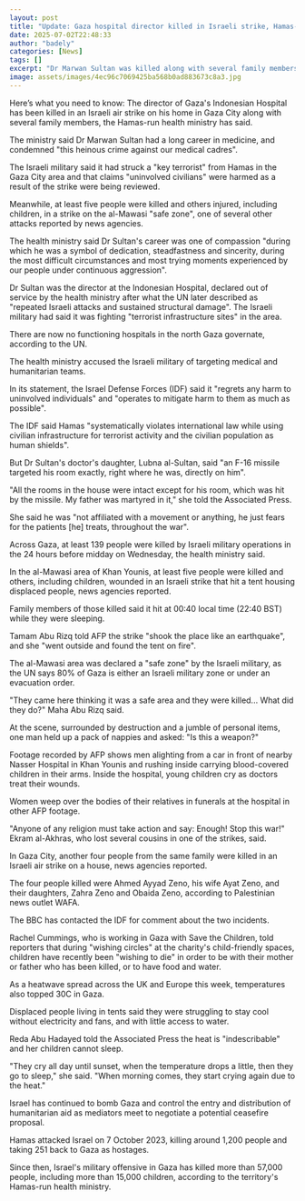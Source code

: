 ```yaml
---
layout: post
title: "Update: Gaza hospital director killed in Israeli strike, Hamas-run wellness ministry says"
date: 2025-07-02T22:48:33
author: "badely"
categories: [News]
tags: []
excerpt: "Dr Marwan Sultan was killed along with several family members in a strike on his home, the health ministry says."
image: assets/images/4ec96c7069425ba568b0ad883673c8a3.jpg
---
```


Here’s what you need to know: The director of Gaza's Indonesian Hospital has been killed in an Israeli air strike on his home in Gaza City along with several family members, the Hamas-run health ministry has said.

The ministry said Dr Marwan Sultan had a long career in medicine, and condemned "this heinous crime against our medical cadres".

The Israeli military said it had struck a "key terrorist" from Hamas in the Gaza City area and that claims "uninvolved civilians" were harmed as a result of the strike were being reviewed.

Meanwhile, at least five people were killed and others injured, including children, in a strike on the al-Mawasi "safe zone", one of several other attacks reported by news agencies.

The health ministry said Dr Sultan's career was one of compassion "during which he was a symbol of dedication, steadfastness and sincerity, during the most difficult circumstances and most trying moments experienced by our people under continuous aggression".

Dr Sultan was the director at the Indonesian Hospital, declared out of service by the health ministry after what the UN later described as "repeated Israeli attacks and sustained structural damage". The Israeli military had said it was fighting "terrorist infrastructure sites" in the area.

There are now no functioning hospitals in the north Gaza governate, according to the UN.

The health ministry accused the Israeli military of targeting medical and humanitarian teams.

In its statement, the Israel Defense Forces (IDF) said it "regrets any harm to uninvolved individuals" and "operates to mitigate harm to them as much as possible".

The IDF said Hamas "systematically violates international law while using civilian infrastructure for terrorist activity and the civilian population as human shields".

But Dr Sultan's doctor's daughter, Lubna al-Sultan, said "an F-16 missile targeted his room exactly, right where he was, directly on him".

"All the rooms in the house were intact except for his room, which was hit by the missile. My father was martyred in it," she told the Associated Press.

She said he was "not affiliated with a movement or anything, he just fears for the patients [he] treats, throughout the war".

Across Gaza, at least 139 people were killed by Israeli military operations in the 24 hours before midday on Wednesday, the health ministry said.

In the al-Mawasi area of Khan Younis, at least five people were killed and others, including children, wounded in an Israeli strike that hit a tent housing displaced people, news agencies reported.

Family members of those killed said it hit at 00:40 local time (22:40 BST) while they were sleeping.

Tamam Abu Rizq told AFP the strike "shook the place like an earthquake", and she "went outside and found the tent on fire".

The al-Mawasi area was declared a "safe zone" by the Israeli military, as the UN says 80% of Gaza is either an Israeli military zone or under an evacuation order.

"They came here thinking it was a safe area and they were killed... What did they do?" Maha Abu Rizq said.

At the scene, surrounded by destruction and a jumble of personal items, one man held up a pack of nappies and asked: "Is this a weapon?" 

Footage recorded by AFP shows men alighting from a car in front of nearby Nasser Hospital in Khan Younis and rushing inside carrying blood-covered children in their arms. Inside the hospital, young children cry as doctors treat their wounds.

Women weep over the bodies of their relatives in funerals at the hospital in other AFP footage.

"Anyone of any religion must take action and say: Enough! Stop this war!" Ekram al-Akhras, who lost several cousins in one of the strikes, said.

In Gaza City, another four people from the same family were killed in an Israeli air strike on a house, news agencies reported. 

The four people killed were Ahmed Ayyad Zeno, his wife Ayat Zeno, and their daughters, Zahra Zeno and Obaida Zeno, according to Palestinian news outlet WAFA.

The BBC has contacted the IDF for comment about the two incidents.

Rachel Cummings, who is working in Gaza with Save the Children, told reporters that during "wishing circles" at the charity's child-friendly spaces, children have recently been "wishing to die" in order to be with their mother or father who has been killed, or to have food and water.

As a heatwave spread across the UK and Europe this week, temperatures also topped 30C in Gaza.

Displaced people living in tents said they were struggling to stay cool without electricity and fans, and with little access to water.

Reda Abu Hadayed told the Associated Press the heat is "indescribable" and her children cannot sleep. 

"They cry all day until sunset, when the temperature drops a little, then they go to sleep," she said. "When morning comes, they start crying again due to the heat."

Israel has continued to bomb Gaza and control the entry and distribution of humanitarian aid as mediators meet to negotiate a potential ceasefire proposal.

Hamas attacked Israel on 7 October 2023, killing around 1,200 people and taking 251 back to Gaza as hostages. 

Since then, Israel's military offensive in Gaza has killed more than 57,000 people, including more than 15,000 children, according to the territory's Hamas-run health ministry.

